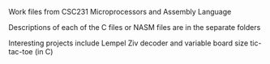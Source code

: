 Work files from CSC231 Microprocessors and Assembly Language

Descriptions of each of the C files or NASM files are in the separate folders

Interesting projects include Lempel Ziv decoder and variable board size tic-tac-toe (in C)
